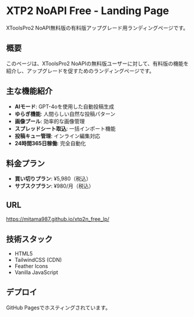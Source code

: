 # XTP2 NoAPI Free - Landing Page

XToolsPro2 NoAPI無料版の有料版アップグレード用ランディングページです。

## 概要

このページは、XToolsPro2 NoAPIの無料版ユーザーに対して、有料版の機能を紹介し、アップグレードを促すためのランディングページです。

## 主な機能紹介

- **AIモード**: GPT-4oを使用した自動投稿生成
- **ゆらぎ機能**: 人間らしい自然な投稿パターン
- **画像プール**: 効率的な画像管理
- **スプレッドシート取込**: 一括インポート機能
- **投稿キュー管理**: インライン編集対応
- **24時間365日稼働**: 完全自動化

## 料金プラン

- **買い切りプラン**: ¥5,980（税込）
- **サブスクプラン**: ¥980/月（税込）

## URL

https://mitama987.github.io/xtp2n_free_lp/

## 技術スタック

- HTML5
- TailwindCSS (CDN)
- Feather Icons
- Vanilla JavaScript

## デプロイ

GitHub Pagesでホスティングされています。